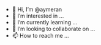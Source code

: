 - 👋 Hi, I’m @aymeran
- 👀 I’m interested in ...
- 🌱 I’m currently learning ...
- 💞️ I’m looking to collaborate on ...
- 📫 How to reach me ...

<!---
aymeran/aymeran is a ✨ special ✨ repository because its `README.md` (this file) appears on your GitHub profile.
You can click the Preview link to take a look at your changes.
--->
